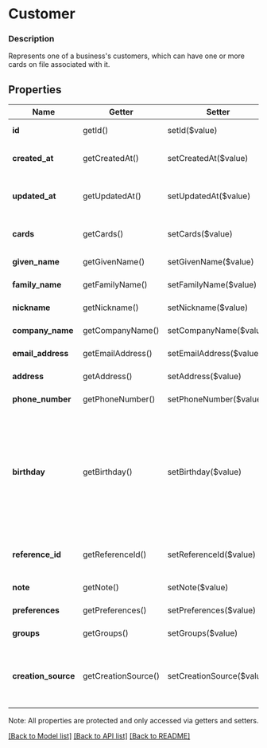 # Customer

### Description

Represents one of a business's customers, which can have one or more cards on file associated with it.

## Properties
Name | Getter | Setter | Type | Description | Notes
------------ | ------------- | ------------- | ------------- | ------------- | -------------
**id** | getId() | setId($value) | **string** | The customer&#39;s unique ID. | 
**created_at** | getCreatedAt() | setCreatedAt($value) | **string** | The time when the customer was created, in RFC 3339 format. | 
**updated_at** | getUpdatedAt() | setUpdatedAt($value) | **string** | The time when the customer was last updated, in RFC 3339 format. | 
**cards** | getCards() | setCards($value) | [**\SquareConnect\Model\Card[]**](Card.md) | The payment details of the customer&#39;s cards on file. | [optional] 
**given_name** | getGivenName() | setGivenName($value) | **string** | The customer&#39;s given (i.e., first) name. | [optional] 
**family_name** | getFamilyName() | setFamilyName($value) | **string** | The customer&#39;s family (i.e., last) name. | [optional] 
**nickname** | getNickname() | setNickname($value) | **string** | The customer&#39;s nickname. | [optional] 
**company_name** | getCompanyName() | setCompanyName($value) | **string** | The name of the customer&#39;s company. | [optional] 
**email_address** | getEmailAddress() | setEmailAddress($value) | **string** | The customer&#39;s email address. | [optional] 
**address** | getAddress() | setAddress($value) | [**\SquareConnect\Model\Address**](Address.md) | The customer&#39;s physical address. | [optional] 
**phone_number** | getPhoneNumber() | setPhoneNumber($value) | **string** | The customer&#39;s phone number. | [optional] 
**birthday** | getBirthday() | setBirthday($value) | **string** | The customer&#39;s birthday in RFC-3339 format. Year is optional, timezone and times are not allowed. Example: &#x60;0000-09-01T00:00:00-00:00&#x60; for a birthday on September 1st. &#x60;1998-09-01T00:00:00-00:00&#x60; for a birthday on September 1st 1998. | [optional] 
**reference_id** | getReferenceId() | setReferenceId($value) | **string** | A second ID you can set to associate the customer with an entity in another system. | [optional] 
**note** | getNote() | setNote($value) | **string** | A note to associate with the customer. | [optional] 
**preferences** | getPreferences() | setPreferences($value) | [**\SquareConnect\Model\CustomerPreferences**](CustomerPreferences.md) | The customer&#39;s preferences. | [optional] 
**groups** | getGroups() | setGroups($value) | [**\SquareConnect\Model\CustomerGroupInfo[]**](CustomerGroupInfo.md) | The groups the customer belongs to. | [optional] 
**creation_source** | getCreationSource() | setCreationSource($value) | **string** | A creation source represents the method used to create the customer profile. See [CustomerCreationSource](#type-customercreationsource) for possible values | [optional] 

Note: All properties are protected and only accessed via getters and setters.

[[Back to Model list]](../../README.md#documentation-for-models) [[Back to API list]](../../README.md#documentation-for-api-endpoints) [[Back to README]](../../README.md)

